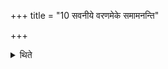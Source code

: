 +++
title = "10 सवनीये वरणमेके समामनन्ति"

+++

<details><summary>थिते</summary>

10. According to the opinion of some ritualists, the act of selection of priests should be done at the time of the animal sacrifice connected with Soma-pressing (Savanīya) (and in it) he should utter the word sunvan.  
</details>
